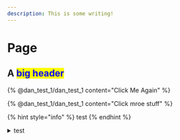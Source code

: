 ```yaml
---
description: This is some writing!
---
```


# Page

## A <mark style="color:blue;">big header</mark>



{% @dan_test_1/dan_test_1 content="Click Me Again" %}



{% @dan_test_1/dan_test_1 content="Click mroe stuff" %}

{% hint style="info" %}
test
{% endhint %}

<details>

<summary>test</summary>

test

more

even more



</details>

